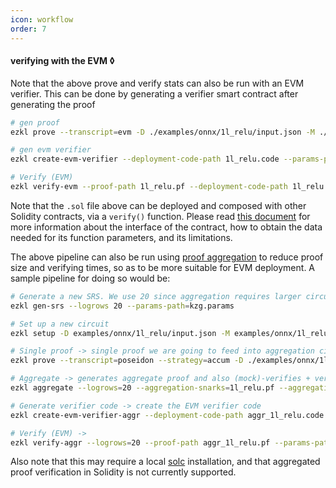 ```yaml
---
icon: workflow
order: 7
---
```

#### verifying with the EVM ◊

Note that the above prove and verify stats can also be run with an EVM verifier. This can be done by generating a verifier smart contract after generating the proof

```bash
# gen proof
ezkl prove --transcript=evm -D ./examples/onnx/1l_relu/input.json -M ./examples/onnx/1l_relu/network.onnx --proof-path 1l_relu.pf --pk-path pk.key --params-path=kzg.params --circuit-params-path=circuit.params 
```
```bash
# gen evm verifier
ezkl create-evm-verifier --deployment-code-path 1l_relu.code --params-path=kzg.params --vk-path vk.key --sol-code-path 1l_relu.sol --circuit-params-path=circuit.params
```
```bash
# Verify (EVM)
ezkl verify-evm --proof-path 1l_relu.pf --deployment-code-path 1l_relu.code
```

Note that the `.sol` file above can be deployed and composed with other Solidity contracts, via a `verify()` function. Please read [this document](https://hackmd.io/QOHOPeryRsOraO7FUnG-tg) for more information about the interface of the contract, how to obtain the data needed for its function parameters, and its limitations.

The above pipeline can also be run using [proof aggregation](https://ethresear.ch/t/leveraging-snark-proof-aggregation-to-achieve-large-scale-pbft-based-consensus/11588) to reduce proof size and verifying times, so as to be more suitable for EVM deployment. A sample pipeline for doing so would be:

```bash
# Generate a new SRS. We use 20 since aggregation requires larger circuits.
ezkl gen-srs --logrows 20 --params-path=kzg.params
```

```bash
# Set up a new circuit
ezkl setup -D examples/onnx/1l_relu/input.json -M examples/onnx/1l_relu/network.onnx --params-path=kzg.params --vk-path=vk.key --pk-path=pk.key --circuit-params-path=circuit.params
```

```bash
# Single proof -> single proof we are going to feed into aggregation circuit. (Mock)-verifies + verifies natively as sanity check
ezkl prove --transcript=poseidon --strategy=accum -D ./examples/onnx/1l_relu/input.json -M ./examples/onnx/1l_relu/network.onnx --proof-path 1l_relu.pf --params-path=kzg.params  --pk-path=pk.key --circuit-params-path=circuit.params
```

```bash
# Aggregate -> generates aggregate proof and also (mock)-verifies + verifies natively as sanity check
ezkl aggregate --logrows=20 --aggregation-snarks=1l_relu.pf --aggregation-vk-paths vk.key --vk-path aggr_1l_relu.vk --proof-path aggr_1l_relu.pf --params-path=kzg.params --circuit-params-paths=circuit.params
```

```bash
# Generate verifier code -> create the EVM verifier code
ezkl create-evm-verifier-aggr --deployment-code-path aggr_1l_relu.code --params-path=kzg.params --vk-path aggr_1l_relu.vk
```

```bash
# Verify (EVM) ->
ezkl verify-aggr --logrows=20 --proof-path aggr_1l_relu.pf --params-path=kzg.params --vk-path aggr_1l_relu.vk
```

Also note that this may require a local [solc](https://docs.soliditylang.org/en/v0.8.17/installing-solidity.html) installation, and that aggregated proof verification in Solidity is not currently supported.